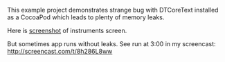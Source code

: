 This example project demonstrates strange bug with DTCoreText installed as a CocoaPod which leads to plenty of memory leaks.

Here is [screenshot](http://content.screencast.com/users/yas375/folders/Jing/media/326cd214-ff4c-41e2-8d5f-a9f6adc8a316/00000277.png) of instruments screen.

But sometimes app runs without leaks. See run at 3:00 in my screencast: http://screencast.com/t/8h286L8ww
